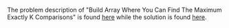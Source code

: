 The problem description of "Build Array Where You Can Find The Maximum Exactly K Comparisons" is found [here](https://leetcode.com/problems/build-array-where-you-can-find-the-maximum-exactly-k-comparisons/) while the solution is found [here](https://github.com/aurimas13/Solutions-To-Problems/blob/main/LeetCode/Java%20Solutions/Build%20Array%20Where%20You%20Can%20Find%20The%20Maximum%20Exactly%20K%20Comparisons/build.java).